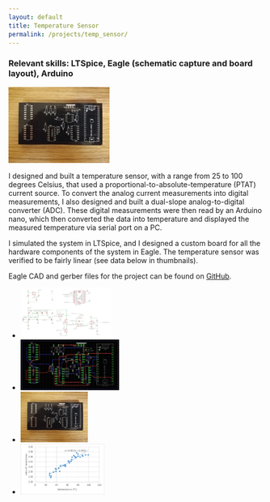```yaml
---
layout: default
title: Temperature Sensor
permalink: /projects/temp_sensor/
---
```


<h3> Relevant skills: LTSpice, Eagle (schematic capture and board layout), Arduino </h3>

<img src="/assets/images/projects/temp_sensor/temp-sensor_board_height200px.jpg" width="200" class="left" alt="alt text">

I designed and built a temperature sensor, with a range from 25 to 100 degrees Celsius, that used a proportional-to-absolute-temperature (PTAT) current source. To convert the analog current measurements into digital measurements, I also designed and built a dual-slope analog-to-digital converter (ADC). These digital measurements were then read by an Arduino nano, which then converted the data into temperature and displayed the measured temperature via  serial port on a PC. 

I simulated the system in LTSpice, and I designed a custom board for all the hardware components of the system in Eagle. The temperature sensor was verified to be fairly linear (see data below in thumbnails).

Eagle CAD and gerber files for the project can be found on [GitHub](https://github.com/racyan/6301-thermometer).

<div class="clear"></div>

<ul class="image-list">
    <li>
        <a href="/assets/images/projects/temp_sensor/temp-sensor_schematic.png">
        <img src="/assets/images/projects/temp_sensor/temp-sensor_schematic_height200px.png" height="100" alt="alt text"></a>
    </li>
    <li>
        <a href="/assets/images/projects/temp_sensor/temp-sensor_layout.png">
        <img src="/assets/images/projects/temp_sensor/temp-sensor_layout_height200px.png" height="100" alt="alt text"></a>
    </li>
	<li>
        <a href="/assets/images/projects/temp_sensor/temp-sensor_board.jpg">
        <img src="/assets/images/projects/temp_sensor/temp-sensor_board_height200px.jpg" height="100" alt="alt text"></a>
    </li>
    <li>
        <a href="/assets/images/projects/temp_sensor/temp-sensor_data.png">
        <img src="/assets/images/projects/temp_sensor/temp-sensor_data_height200px.png" height="100" alt="alt text"></a>
    </li>
</ul>
